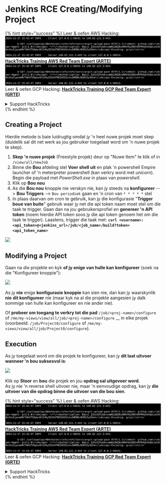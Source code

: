# Jenkins RCE Creating/Modifying Project

{% hint style="success" %}
Leer & oefen AWS Hacking:<img src="../../.gitbook/assets/image (1).png" alt="" data-size="line">[**HackTricks Training AWS Red Team Expert (ARTE)**](https://training.hacktricks.xyz/courses/arte)<img src="../../.gitbook/assets/image (1).png" alt="" data-size="line">\
Leer & oefen GCP Hacking: <img src="../../.gitbook/assets/image (2).png" alt="" data-size="line">[**HackTricks Training GCP Red Team Expert (GRTE)**<img src="../../.gitbook/assets/image (2).png" alt="" data-size="line">](https://training.hacktricks.xyz/courses/grte)

<details>

<summary>Support HackTricks</summary>

* Kyk na die [**subskripsie planne**](https://github.com/sponsors/carlospolop)!
* **Sluit aan by die** 💬 [**Discord groep**](https://discord.gg/hRep4RUj7f) of die [**telegram groep**](https://t.me/peass) of **volg** ons op **Twitter** 🐦 [**@hacktricks\_live**](https://twitter.com/hacktricks\_live)**.**
* **Deel hacking truuks deur PRs in te dien na die** [**HackTricks**](https://github.com/carlospolop/hacktricks) en [**HackTricks Cloud**](https://github.com/carlospolop/hacktricks-cloud) github repos.

</details>
{% endhint %}

## Creating a Project

Hierdie metode is baie luidrugtig omdat jy 'n heel nuwe projek moet skep (duidelik sal dit net werk as jou gebruiker toegelaat word om 'n nuwe projek te skep).

1. **Skep 'n nuwe projek** (Freestyle projek) deur op "Nuwe Item" te klik of in `/view/all/newJob`
2. Binne die **Bou** afdeling stel **Voer shell uit** en plak 'n powershell Empire launcher of 'n meterpreter powershell (kan verkry word met _unicorn_). Begin die payload met _PowerShell.exe_ in plaas van _powershell._
3. Klik op **Bou nou**
1. As die **Bou nou** knoppie nie verskyn nie, kan jy steeds na **konfigureer** --> **Bou Triggers** --> `Bou periodiek` gaan en 'n cron van `* * * * *` stel
2. In plaas daarvan om cron te gebruik, kan jy die konfigurasie "**Trigger boue van buite**" gebruik waar jy net die api token naam moet stel om die taak te trigger. Gaan dan na jou gebruikersprofiel en **genereer 'n API token** (noem hierdie API token soos jy die api token genoem het om die taak te trigger). Laastens, trigger die taak met: **`curl <username>:<api_token>@<jenkins_url>/job/<job_name>/build?token=<api_token_name>`**

![](<../../.gitbook/assets/image (165).png>)

## Modifying a Project

Gaan na die projekte en kyk **of jy enige van hulle kan konfigureer** (soek na die "Konfigureer knoppie"):

![](<../../.gitbook/assets/image (265).png>)

As jy **nie** enige **konfigurasie** **knoppie** kan sien nie, dan kan jy waarskynlik **nie** **dit konfigureer** nie (maar kyk na al die projekte aangesien jy dalk sommige van hulle kan konfigureer en nie ander nie).

Of **probeer om toegang te verkry tot die pad** `/job/<proj-name>/configure` of `/me/my-views/view/all/job/<proj-name>/configure` \_\_ in elke projek (voorbeeld: `/job/Project0/configure` of `/me/my-views/view/all/job/Project0/configure`).

## Execution

As jy toegelaat word om die projek te konfigureer, kan jy **dit laat uitvoer wanneer 'n bou suksesvol is**:

![](<../../.gitbook/assets/image (98).png>)

Klik op **Stoor** en **bou** die projek en jou **opdrag sal uitgevoer word**.\
As jy nie 'n reverse shell uitvoer nie, maar 'n eenvoudige opdrag, kan jy **die uitvoer van die opdrag binne die uitvoer van die bou sien**.

{% hint style="success" %}
Leer & oefen AWS Hacking:<img src="../../.gitbook/assets/image (1).png" alt="" data-size="line">[**HackTricks Training AWS Red Team Expert (ARTE)**](https://training.hacktricks.xyz/courses/arte)<img src="../../.gitbook/assets/image (1).png" alt="" data-size="line">\
Leer & oefen GCP Hacking: <img src="../../.gitbook/assets/image (2).png" alt="" data-size="line">[**HackTricks Training GCP Red Team Expert (GRTE)**<img src="../../.gitbook/assets/image (2).png" alt="" data-size="line">](https://training.hacktricks.xyz/courses/grte)

<details>

<summary>Support HackTricks</summary>

* Kyk na die [**subskripsie planne**](https://github.com/sponsors/carlospolop)!
* **Sluit aan by die** 💬 [**Discord groep**](https://discord.gg/hRep4RUj7f) of die [**telegram groep**](https://t.me/peass) of **volg** ons op **Twitter** 🐦 [**@hacktricks\_live**](https://twitter.com/hacktricks\_live)**.**
* **Deel hacking truuks deur PRs in te dien na die** [**HackTricks**](https://github.com/carlospolop/hacktricks) en [**HackTricks Cloud**](https://github.com/carlospolop/hacktricks-cloud) github repos.

</details>
{% endhint %}
